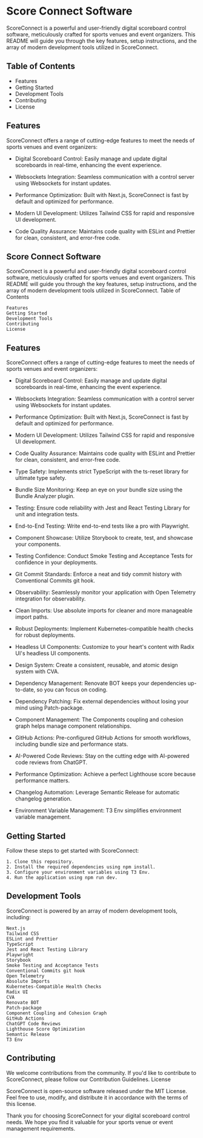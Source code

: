 # Score Connect Software

ScoreConnect is a powerful and user-friendly digital scoreboard control software, meticulously crafted for sports venues and event organizers. This README will guide you through the key features, setup instructions, and the array of modern development tools utilized in ScoreConnect.

## Table of Contents

  - Features
  - Getting Started
  - Development Tools
  - Contributing
  - License

## Features

ScoreConnect offers a range of cutting-edge features to meet the needs of sports venues and event organizers:

  - Digital Scoreboard Control: Easily manage and update digital scoreboards in real-time, enhancing the event experience.

  - Websockets Integration: Seamless communication with a control server using Websockets for instant updates.

  - Performance Optimization: Built with Next.js, ScoreConnect is fast by default and optimized for performance.

  - Modern UI Development: Utilizes Tailwind CSS for rapid and responsive UI development.

  - Code Quality Assurance: Maintains code quality with ESLint and Prettier for clean, consistent, and error-free code.

## Score Connect Software

ScoreConnect is a powerful and user-friendly digital scoreboard control software, meticulously crafted for sports venues and event organizers. This README will guide you through the key features, setup instructions, and the array of modern development tools utilized in ScoreConnect.
Table of Contents

    Features
    Getting Started
    Development Tools
    Contributing
    License

## Features

ScoreConnect offers a range of cutting-edge features to meet the needs of sports venues and event organizers:

  - Digital Scoreboard Control: Easily manage and update digital scoreboards in real-time, enhancing the event experience.

  - Websockets Integration: Seamless communication with a control server using Websockets for instant updates.

  - Performance Optimization: Built with Next.js, ScoreConnect is fast by default and optimized for performance.

  - Modern UI Development: Utilizes Tailwind CSS for rapid and responsive UI development.

  - Code Quality Assurance: Maintains code quality with ESLint and Prettier for clean, consistent, and error-free code.

  - Type Safety: Implements strict TypeScript with the ts-reset library for ultimate type safety.

  - Bundle Size Monitoring: Keep an eye on your bundle size using the Bundle Analyzer plugin.

  - Testing: Ensure code reliability with Jest and React Testing Library for unit and integration tests.

  - End-to-End Testing: Write end-to-end tests like a pro with Playwright.

  - Component Showcase: Utilize Storybook to create, test, and showcase your components.

  - Testing Confidence: Conduct Smoke Testing and Acceptance Tests for confidence in your deployments.

  - Git Commit Standards: Enforce a neat and tidy commit history with Conventional Commits git hook.

  - Observability: Seamlessly monitor your application with Open Telemetry integration for observability.

  - Clean Imports: Use absolute imports for cleaner and more manageable import paths.

  - Robust Deployments: Implement Kubernetes-compatible health checks for robust deployments.

  - Headless UI Components: Customize to your heart's content with Radix UI's headless UI components.

  - Design System: Create a consistent, reusable, and atomic design system with CVA.

  - Dependency Management: Renovate BOT keeps your dependencies up-to-date, so you can focus on coding.

  - Dependency Patching: Fix external dependencies without losing your mind using Patch-package.

  - Component Management: The Components coupling and cohesion graph helps manage component relationships.

  - GitHub Actions: Pre-configured GitHub Actions for smooth workflows, including bundle size and performance stats.

  - AI-Powered Code Reviews: Stay on the cutting edge with AI-powered code reviews from ChatGPT.

  - Performance Optimization: Achieve a perfect Lighthouse score because performance matters.

  - Changelog Automation: Leverage Semantic Release for automatic changelog generation.

  - Environment Variable Management: T3 Env simplifies environment variable management.

## Getting Started

Follow these steps to get started with ScoreConnect:

    1. Clone this repository.
    2. Install the required dependencies using npm install.
    3. Configure your environment variables using T3 Env.
    4. Run the application using npm run dev.

## Development Tools

ScoreConnect is powered by an array of modern development tools, including:

    Next.js
    Tailwind CSS
    ESLint and Prettier
    TypeScript
    Jest and React Testing Library
    Playwright
    Storybook
    Smoke Testing and Acceptance Tests
    Conventional Commits git hook
    Open Telemetry
    Absolute Imports
    Kubernetes-Compatible Health Checks
    Radix UI
    CVA
    Renovate BOT
    Patch-package
    Component Coupling and Cohesion Graph
    GitHub Actions
    ChatGPT Code Reviews
    Lighthouse Score Optimization
    Semantic Release
    T3 Env

## Contributing

We welcome contributions from the community. If you'd like to contribute to ScoreConnect, please follow our Contribution Guidelines.
License

ScoreConnect is open-source software released under the MIT License. Feel free to use, modify, and distribute it in accordance with the terms of this license.

Thank you for choosing ScoreConnect for your digital scoreboard control needs. We hope you find it valuable for your sports venue or event management requirements.

<!-- ALL-CONTRIBUTORS-LIST:START - Do not remove or modify this section -->
<!-- prettier-ignore-start -->
<!-- markdownlint-disable -->

<!-- markdownlint-restore -->
<!-- prettier-ignore-end -->

<!-- ALL-CONTRIBUTORS-LIST:END -->
